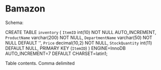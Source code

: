 # Bamazon

Schema:

CREATE TABLE `inventory` (
  `ItemID` int(10) NOT NULL AUTO_INCREMENT,
  `ProductName` varchar(200) NOT NULL,
  `DepartmentName` varchar(50) NOT NULL DEFAULT '',
  `Price` decimal(10,2) NOT NULL,
  `StockQuantity` int(11) DEFAULT NULL,
  PRIMARY KEY (`ItemID`)
) ENGINE=InnoDB AUTO_INCREMENT=7 DEFAULT CHARSET=latin1;


Table contents. Comma delimited

